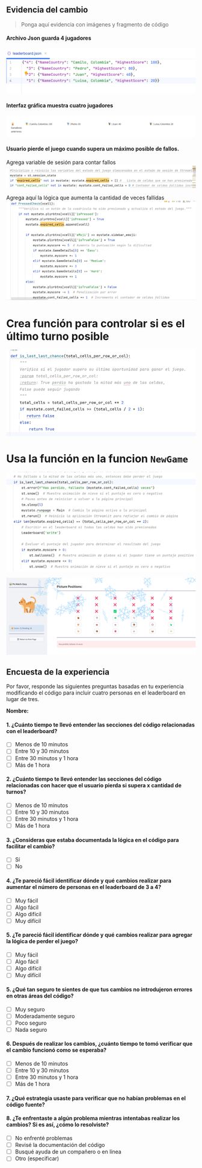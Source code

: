 ## Evidencia del cambio

> Ponga aquí evidencia con imágenes y fragmento de código
>

#### Archivo Json guarda 4 jugadores

![img_1.png](img/json_4_players.png)

#### Interfaz gráfica muestra cuatro jugadores

![img.png](img/GUI4players.png)

#### Usuario pierde el juego cuando supera un máximo posible de fallos.

Agrega variable de sesión para contar fallos
![cod_co.png](img/cod_variable_contar_fallos.png)

Agrega aquí la lógica que aumenta la cantidad de veces fallidas
![img_1.png](img/cod_contar_fallos.png)

# Crea función para controlar si es el último turno posible

![img_2.png](cod_funcion_ultimo_turno.png)

# Usa la función en la funcion `NewGame`

![img_1.png](uso_funcion_ultimo_turno.png)

![img_1.png](img/Fallo_muestra_perdio.png)

## Encuesta de la experiencia

Por favor, responde las siguientes preguntas basadas en tu experiencia modificando el código para incluir cuatro
personas en el leaderboard en lugar de tres.

**Nombre:**

#### 1. ¿Cuánto tiempo te llevó entender las secciones del código relacionadas con el leaderboard?

- [ ] Menos de 10 minutos
- [ ] Entre 10 y 30 minutos
- [ ] Entre 30 minutos y 1 hora
- [ ] Más de 1 hora

#### 2. ¿Cuánto tiempo te llevó entender las secciones del código relacionadas con hacer que el usuario pierda si supera x cantidad de turnos?

- [ ] Menos de 10 minutos
- [ ] Entre 10 y 30 minutos
- [ ] Entre 30 minutos y 1 hora
- [ ] Más de 1 hora

#### 3. ¿Consideras que estaba documentada la lógica en el código para facilitar el cambio?

- [ ] Sí
- [ ] No

#### 4. ¿Te pareció fácil identificar dónde y qué cambios realizar para aumentar el número de personas en el leaderboard de 3 a 4?

- [ ] Muy fácil
- [ ] Algo fácil
- [ ] Algo difícil
- [ ] Muy difícil

#### 5. ¿Te pareció fácil identificar dónde y qué cambios realizar para agregar la lógica de perder el juego?

- [ ] Muy fácil
- [ ] Algo fácil
- [ ] Algo difícil
- [ ] Muy difícil

#### 5. ¿Qué tan seguro te sientes de que tus cambios no introdujeron errores en otras áreas del código?

- [ ] Muy seguro
- [ ] Moderadamente seguro
- [ ] Poco seguro
- [ ] Nada seguro

#### 6. Después de realizar los cambios, ¿cuánto tiempo te tomó verificar que el cambio funcionó como se esperaba?

- [ ] Menos de 10 minutos
- [ ] Entre 10 y 30 minutos
- [ ] Entre 30 minutos y 1 hora
- [ ] Más de 1 hora

#### 7. ¿Qué estrategia usaste para verificar que no habían problemas en el código fuente?

#### 8. ¿Te enfrentaste a algún problema mientras intentabas realizar los cambios? Si es así, ¿cómo lo resolviste?

- [ ] No enfrenté problemas
- [ ] Revisé la documentación del código
- [ ] Busqué ayuda de un compañero o en línea
- [ ] Otro (especificar)
